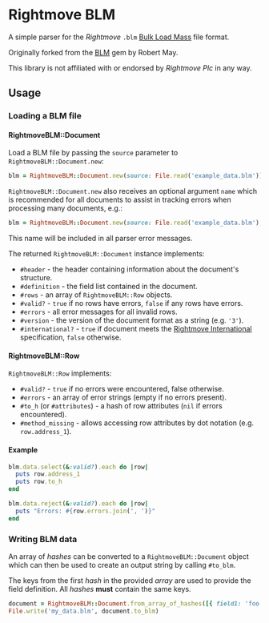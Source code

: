# Rightmove BLM

A simple parser for the _Rightmove_ `.blm` [Bulk Load Mass](https://www.rightmove.co.uk/ps/pdf/guides/RightmoveDatafeedFormatV3iOVS_1.6.pdf) file format.

Originally forked from the [BLM](https://github.com/robotmay/blm) gem by Robert May.

This library is not affiliated with or endorsed by _Rightmove Plc_ in any way.

## Usage

### Loading a BLM file

#### RightmoveBLM::Document

Load a BLM file by passing the `source` parameter to `RightmoveBLM::Document.new`:

```ruby
blm = RightmoveBLM::Document.new(source: File.read('example_data.blm'))
```

`RightmoveBLM::Document.new` also receives an optional argument `name` which is recommended for all documents to assist in tracking errors when processing many documents, e.g.:

```ruby
blm = RightmoveBLM::Document.new(source: File.read('example_data.blm'), name: 'example_data.blm')
```

This name will be included in all parser error messages.

The returned `RightmoveBLM::Document` instance implements:

* `#header` - the header containing information about the document's structure.
* `#definition` - the field list contained in the document.
* `#rows` - an array of `RightmoveBLM::Row` objects.
* `#valid?` - `true` if no rows have errors, `false` if any rows have errors.
* `#errors` - all error messages for all invalid rows.
* `#version` - the version of the document format as a string (e.g. `'3'`).
* `#international?` - `true` if document meets the [Rightmove International](https://www.rightmove.co.uk/ps/pdf/guides/RightmoveDatafeedFormatV3iOVS_1.6.pdf) specification, `false` otherwise.

#### RightmoveBLM::Row

`RightmoveBLM::Row` implements:

* `#valid?` - `true` if no errors were encountered, false otherwise.
* `#errors` - an array of error strings (empty if no errors present).
* `#to_h` (or `#attributes`) - a hash of row attributes (`nil` if errors encountered).
* `#method_missing` - allows accessing row attributes by dot notation (e.g. `row.address_1`).

#### Example

```ruby
blm.data.select(&:valid?).each do |row|
  puts row.address_1
  puts row.to_h
end

blm.data.reject(&:valid?).each do |row|
  puts "Errors: #{row.errors.join(', ')}"
end
```

### Writing BLM data

An array of _hashes_ can be converted to a `RightmoveBLM::Document` object which can then be used to create an output string by calling `#to_blm`.

The keys from the first _hash_ in the provided _array_ are used to provide the field definition. All _hashes_ **must** contain the same keys.

```ruby
document = RightmoveBLM::Document.from_array_of_hashes([{ field1: 'foo', field2: 'bar' }, { field1: 'baz', field2: 'foobar' }])
File.write('my_data.blm', document.to_blm)
```
